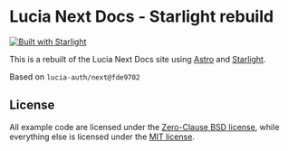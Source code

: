 # Lucia Next Docs - Starlight rebuild

[![Built with Starlight](https://astro.badg.es/v2/built-with-starlight/tiny.svg)](https://starlight.astro.build)

This is a rebuilt of the Lucia Next Docs site using [Astro](https://astro.build) and [Starlight](https://starlight.astro.build).

Based on `lucia-auth/next@fde9702`

## License

All example code are licensed under the [Zero-Clause BSD license](./LICENSE-0BSD), while everything else is licensed under the [MIT license](./LICENSE-MIT).
